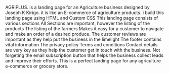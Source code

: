 AGRIPLUS. is a landing page for an Agriculture business designed by Joseph K Kirigo.
it is like an E-commerce of agriculture products.
i build this landing page using HTML and Custom CSS
This landing page consists of various sections
All Sections are important, however the listing of the products
The listing of the farmers
Makes it easy for a customer to navigate and make an order of a desired produce.
The customer reviews are important as they help put the business in the limelight
The footer contains vital information
The privacy policy
Terms and conditions
Contact details are very key as they help the customer get in touch with the business.
Not forgeting the email subscription button that helps the business collect leads and improve their efforts.
This is a perfect landing page for any agriculture e-commerce or grocery store.

